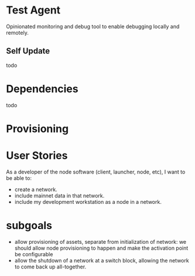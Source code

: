 # Test Agent

Opinionated monitoring and debug tool to enable debugging locally and remotely.


## Self Update
todo

# Dependencies
todo

# Provisioning

# User Stories
As a developer of the node software (client, launcher, node, etc), I want to be able to: 
- create a network.
- include mainnet data in that network.
- include my development workstation as a node in a network.

# subgoals
- allow provisioning of assets, separate from initialization of network: we should allow node provisioning to happen and make the activation point be configurable
- allow the shutdown of a network at a switch block, allowing the network to come back up all-together.